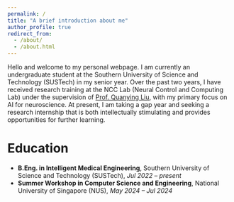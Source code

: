 ```yaml
---
permalink: /
title: "A brief introduction about me"
author_profile: true
redirect_from: 
  - /about/
  - /about.html
---
```


Hello and welcome to my personal webpage. I am currently an undergraduate student at the Southern University of Science and Technology (SUSTech) in my senior year. Over the past two years, I have received research training at the NCC Lab (Neural Control and Computing Lab) under the supervision of [Prof. Quanying Liu](https://scholar.google.com/citations?user=UpP9hJ8AAAAJ&hl=en), with my primary focus on AI for neuroscience. At present, I am taking a gap year and seeking a research internship that is both intellectually stimulating and provides opportunities for further learning.  


Education
======
- **B.Eng. in Intelligent Medical Engineering**, Southern University of Science and Technology (SUSTech), *Jul 2022 – present*  
- **Summer Workshop in Computer Science and Engineering**, National University of Singapore (NUS), *May 2024 – Jul 2024*  
